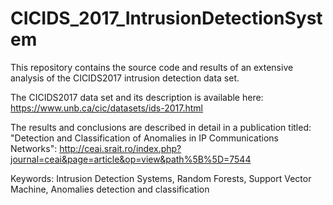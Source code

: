 # CICIDS_2017_IntrusionDetectionSystem
This repository contains the source code and results of an extensive analysis of the CICIDS2017 intrusion detection data set.

The CICIDS2017 data set and its description is available here: https://www.unb.ca/cic/datasets/ids-2017.html

The results and conclusions are described in detail in a publication titled: "Detection and Classification of Anomalies in IP Communications Networks": http://ceai.srait.ro/index.php?journal=ceai&page=article&op=view&path%5B%5D=7544

Keywords: Intrusion Detection Systems, Random Forests, Support Vector Machine, Anomalies detection and classification
